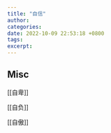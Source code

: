 ```yaml
---
title: "自信"
author: 
categories: 
date: 2022-10-09 22:53:18 +0800
tags: 
excerpt: 
---
```











## Misc

[[自卑]]

[[自负]]

[[自傲]]



